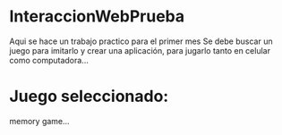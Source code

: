 # InteraccionWebPrueba
Aqui se hace un trabajo practico para el primer mes
Se debe buscar un juego para imitarlo y crear una aplicación, para jugarlo tanto en celular como computadora...

# Juego seleccionado:
memory game...
